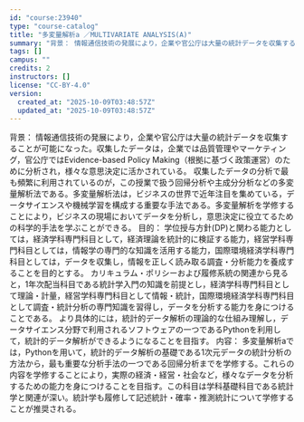 ```yaml
---
id: "course:23940"
type: "course-catalog"
title: "多変量解析a ／MULTIVARIATE ANALYSIS(A)"
summary: "背景： 情報通信技術の発展により，企業や官公庁は大量の統計データを収集することが可能になった。収集したデータは，企業では品質管理やマーケティング，官公庁ではEvidence-based Policy Making（根拠に基づく政策運営）のた…"
tags: []
campus: ""
credits: 2
instructors: []
license: "CC-BY-4.0"
version:
  created_at: "2025-10-09T03:48:57Z"
  updated_at: "2025-10-09T03:48:57Z"
---
```

背景： 情報通信技術の発展により，企業や官公庁は大量の統計データを収集することが可能になった。収集したデータは，企業では品質管理やマーケティング，官公庁ではEvidence-based Policy Making（根拠に基づく政策運営）のために分析され，様々な意思決定に活かされている。 収集したデータの分析で最も頻繁に利用されているのが，この授業で扱う回帰分析や主成分分析などの多変量解析法である。多変量解析法は，ビジネスの世界で近年注目を集めている，データサイエンスや機械学習を構成する重要な手法である。多変量解析を学修することにより，ビジネスの現場においてデータを分析し，意思決定に役立てるための科学的手法を学ぶことができる。 目的： 学位授与方針(DP)と関わる能力としては，経済学科専門科目として，経済理論を統計的に検証する能力，経営学科専門科目としては，情報学の専門的な知識を活用する能力，国際環境経済学科専門科目としては，データを収集し，情報を正しく読み取る調査・分析能力を養成することを目的とする。 カリキュラム・ポリシーおよび履修系統の関連から見ると，1年次配当科目である統計学入門の知識を前提とし，経済学科専門科目として理論・計量，経営学科専門科目として情報・統計，国際環境経済学科専門科目として調査・統計分析の専門知識を習得し，データを分析する能力を身につけることである。 より具体的には，統計的データ解析の理論的な仕組み理解し，データサイエンス分野で利用されるソフトウェアの一つであるPythonを利用して，統計的データ解析ができるようになることを目指す。 内容： 多変量解析aでは，Pythonを用いて，統計的データ解析の基礎である1次元データの統計分析の方法から，最も重要な分析手法の一つである回帰分析までを学修する。これらの内容を学修することにより，実際の経済・経営・社会など，様々なデータを分析するための能力を身につけることを目指す。この科目は学科基礎科目である統計学と関連が深い。統計学も履修して記述統計・確率・推測統計について学修することが推奨される。

